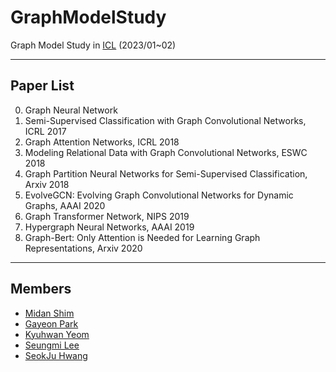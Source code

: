 # GraphModelStudy
Graph Model Study in [ICL](http://icl.yonsei.ac.kr/) (2023/01~02)

--------------------------
## Paper List
0. Graph Neural Network 
1. Semi-Supervised Classification with Graph Convolutional Networks, ICRL 2017 
2. Graph Attention Networks, ICRL 2018
3. Modeling Relational Data with Graph Convolutional Networks, ESWC 2018 
4. Graph Partition Neural Networks for Semi-Supervised Classification, Arxiv 2018 
5. EvolveGCN: Evolving Graph Convolutional Networks for Dynamic Graphs, AAAI 2020
6. Graph Transformer Network, NIPS 2019
7. Hypergraph Neural Networks, AAAI 2019
8. Graph-Bert: Only Attention is Needed for Learning Graph Representations, Arxiv 2020

--------------------
## Members 
- [Midan Shim](https://github.com/midannii)
- [Gayeon Park](https://github.com/gayeon603)
- [Kyuhwan Yeom](https://github.com/KyuhwanYeom)
- [Seungmi Lee](https://github.com/krorina1013)
- [SeokJu Hwang](https://github.com/Seokju110)